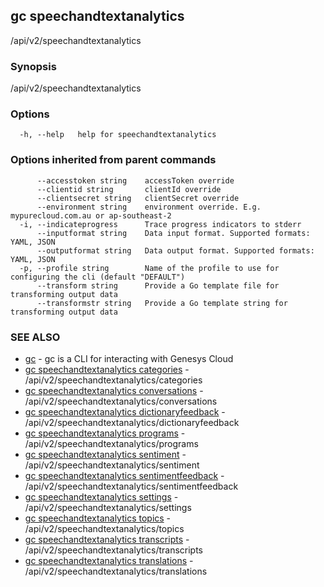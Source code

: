 ## gc speechandtextanalytics

/api/v2/speechandtextanalytics

### Synopsis

/api/v2/speechandtextanalytics

### Options

```
  -h, --help   help for speechandtextanalytics
```

### Options inherited from parent commands

```
      --accesstoken string    accessToken override
      --clientid string       clientId override
      --clientsecret string   clientSecret override
      --environment string    environment override. E.g. mypurecloud.com.au or ap-southeast-2
  -i, --indicateprogress      Trace progress indicators to stderr
      --inputformat string    Data input format. Supported formats: YAML, JSON
      --outputformat string   Data output format. Supported formats: YAML, JSON
  -p, --profile string        Name of the profile to use for configuring the cli (default "DEFAULT")
      --transform string      Provide a Go template file for transforming output data
      --transformstr string   Provide a Go template string for transforming output data
```

### SEE ALSO

* [gc](gc.html)	 - gc is a CLI for interacting with Genesys Cloud
* [gc speechandtextanalytics categories](gc_speechandtextanalytics_categories.html)	 - /api/v2/speechandtextanalytics/categories
* [gc speechandtextanalytics conversations](gc_speechandtextanalytics_conversations.html)	 - /api/v2/speechandtextanalytics/conversations
* [gc speechandtextanalytics dictionaryfeedback](gc_speechandtextanalytics_dictionaryfeedback.html)	 - /api/v2/speechandtextanalytics/dictionaryfeedback
* [gc speechandtextanalytics programs](gc_speechandtextanalytics_programs.html)	 - /api/v2/speechandtextanalytics/programs
* [gc speechandtextanalytics sentiment](gc_speechandtextanalytics_sentiment.html)	 - /api/v2/speechandtextanalytics/sentiment
* [gc speechandtextanalytics sentimentfeedback](gc_speechandtextanalytics_sentimentfeedback.html)	 - /api/v2/speechandtextanalytics/sentimentfeedback
* [gc speechandtextanalytics settings](gc_speechandtextanalytics_settings.html)	 - /api/v2/speechandtextanalytics/settings
* [gc speechandtextanalytics topics](gc_speechandtextanalytics_topics.html)	 - /api/v2/speechandtextanalytics/topics
* [gc speechandtextanalytics transcripts](gc_speechandtextanalytics_transcripts.html)	 - /api/v2/speechandtextanalytics/transcripts
* [gc speechandtextanalytics translations](gc_speechandtextanalytics_translations.html)	 - /api/v2/speechandtextanalytics/translations



